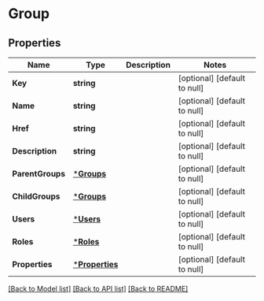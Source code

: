# Group

## Properties
Name | Type | Description | Notes
------------ | ------------- | ------------- | -------------
**Key** | **string** |  | [optional] [default to null]
**Name** | **string** |  | [optional] [default to null]
**Href** | **string** |  | [optional] [default to null]
**Description** | **string** |  | [optional] [default to null]
**ParentGroups** | [***Groups**](groups.md) |  | [optional] [default to null]
**ChildGroups** | [***Groups**](groups.md) |  | [optional] [default to null]
**Users** | [***Users**](users.md) |  | [optional] [default to null]
**Roles** | [***Roles**](roles.md) |  | [optional] [default to null]
**Properties** | [***Properties**](properties.md) |  | [optional] [default to null]

[[Back to Model list]](../README.md#documentation-for-models) [[Back to API list]](../README.md#documentation-for-api-endpoints) [[Back to README]](../README.md)


